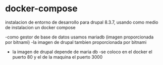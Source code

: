 # docker-compose

instalacion de entorno de desarrollo para drupal 8.3.7, usando como medio de instalacion un docker compose

-como gestor de base de datos usamos mariadb (imagen proporcionada por bitnami)
-la imagen de drupal tambien proporcionada por bitnami
- la imagen de drupal depende de maria db
-se coloco en el docker el puerto 80 y el de la maquina el puerto 3000
